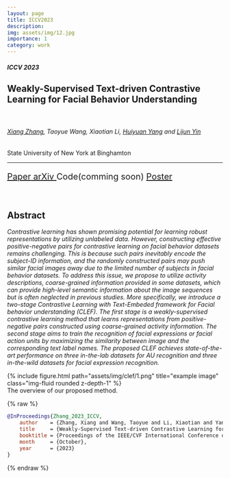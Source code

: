 ```yaml
---
layout: page
title: ICCV2023
description: 
img: assets/img/12.jpg
importance: 1
category: work
---
```


<div class="jumbotron" >
    <div class="container">
      <div class="row">
        <div class="col-12">
            <h5 class="text-center">ICCV 2023</h5>
            <h2 class="text-center">Weakly-Supervised Text-driven Contrastive Learning for Facial Behavior Understanding</h2>
            <p class="text-center">&nbsp;</p>
            <h6 class="text-center"><a href="https://www.xianng.com/">Xiang Zhang</a>, Taoyue Wang, Xiaotian Li, <a href="https://hyang428.github.io">Huiyuan Yang</a> and <a href="https://www.cs.binghamton.edu/~lijun">Lijun Yin</a></h6>
            <p class="text-center">State University of New York at Binghamton</p>
            <hr>
            <p class="text-center" style="font-size:20px">
            <span class="link-block">
                <a href="https://openaccess.thecvf.com/ICCV2023/.pdf" target="_blank"
                    class="external-link button is-normal is-rounded is-dark">
                    <span class="icon">
                        <i class="fa-regular fa-file-pdf"></i>
                    </span>
                    <span>Paper</span>
                </a>
            </span>
            <!-- ArXiv abstract Link -->
            <span class="link-block">
                <a href="https://arxiv.org/abs/2304.00058" target="_blank"
                    class="external-link button is-normal is-rounded is-dark">
                    <span class="icon">
                        <i class="ai ai-arxiv"></i>
                    </span>
                    <span>arXiv</span>
                </a>
            </span>
            <!-- code Link -->
            <span class="link-block">
                <!-- <a href="" target="_blank"
                    class="external-link button is-normal is-rounded is-dark"> -->
                    <span class="icon">
                    <i class="fab fa-github"></i>
                    </span>
                <span>Code(comming soon)</span>
                <!-- </a> -->
            </span>  
            <!-- poster Link -->
            <span class="link-block">
                <a href="{{site.url}}/assets/pdf/clef/poster.pdf" target="_blank"
                    class="external-link button is-normal is-rounded is-dark">
                    <span class="icon">
                    <i class="fa-regular fa-images"></i>
                    </span>
                <span>Poster</span>
                </a>
            </span>  
            </p>
        </div>
      </div>
    </div>
</div>

<div class="container">
    <p>&nbsp;</p>
    <div class="row">
      <div class="col-lg-12 col-md-12 col-sm-12 col-xl-12 text-center">
        <h2>Abstract</h2>
      </div>
        <p class="text-left"><em>Contrastive learning has shown promising potential for learning robust representations by utilizing unlabeled data. However, constructing effective positive-negative pairs for contrastive learning on facial behavior datasets remains challenging. This is because such pairs inevitably encode the subject-ID information, and the randomly constructed pairs may push similar facial images away due to the limited number of subjects in facial behavior datasets. To address this issue, we propose to utilize activity descriptions, coarse-grained information provided in some datasets, which can provide high-level semantic information about the image sequences but is often neglected in previous studies. More specifically, we introduce a two-stage Contrastive Learning with Text-Embeded framework for Facial behavior understanding (CLEF). The first stage is a weakly-supervised contrastive learning method that learns representations from positive-negative pairs constructed using coarse-grained activity information. The second stage aims to train the recognition of facial expressions or facial action units by maximizing the similarity between image and the corresponding text label names. The proposed CLEF achieves state-of-the-art performance on three in-the-lab datasets for AU recognition and three in-the-wild datasets for facial expression recognition.</em>
        </p>
    </div>
    <div class="row">
        <div class="col-sm mt-3 mt-md-0">
        {% include figure.html path="assets/img/clef/1.png" title="example image" class="img-fluid rounded z-depth-1" %}
        </div>
    </div>
    <div class="caption">
        The overview of our proposed method.
    </div>
</div>


{% raw %}
```bibtex
@InProceedings{Zhang_2023_ICCV,
    author    = {Zhang, Xiang and Wang, Taoyue and Li, Xiaotian and Yang, Huiyuan and Yin, Lijun},
    title     = {Weakly-Supervised Text-driven Contrastive Learning for Facial Behavior Understanding},
    booktitle = {Proceedings of the IEEE/CVF International Conference on Computer Vision (ICCV)},
    month     = {October},
    year      = {2023}
}
```
{% endraw %}




